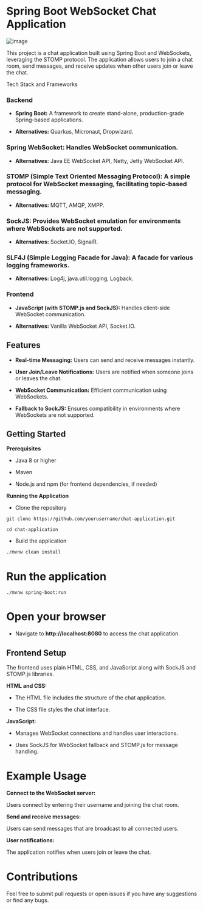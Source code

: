 # Spring Boot WebSocket Chat Application

![image](https://github.com/AryanSapra280/ChatApplication/assets/167304409/3f7c70fe-9bb4-4197-8894-95d87c9b34cd)


This project is a chat application built using Spring Boot and WebSockets, leveraging the STOMP protocol. The application allows users to join a chat room, send messages, and receive updates when other users join or leave the chat.

Tech Stack and Frameworks

### Backend

* **Spring Boot:** A framework to create stand-alone, production-grade Spring-based applications.

* **Alternatives:** Quarkus, Micronaut, Dropwizard.

### Spring WebSocket: Handles WebSocket communication.

* **Alternatives:** Java EE WebSocket API, Netty, Jetty WebSocket API.

### STOMP (Simple Text Oriented Messaging Protocol): A simple protocol for WebSocket messaging, facilitating topic-based messaging.

* **Alternatives:** MQTT, AMQP, XMPP.

### SockJS: Provides WebSocket emulation for environments where WebSockets are not supported.

* **Alternatives:** Socket.IO, SignalR.

### SLF4J (Simple Logging Facade for Java): A facade for various logging frameworks.

* **Alternatives:** Log4j, java.util.logging, Logback.

### Frontend

* **JavaScript (with STOMP.js and SockJS):** Handles client-side WebSocket communication.

* **Alternatives:** Vanilla WebSocket API, Socket.IO.

## Features

* **Real-time Messaging:** Users can send and receive messages instantly.

* **User Join/Leave Notifications:** Users are notified when someone joins or leaves the chat.

* **WebSocket Communication:** Efficient communication using WebSockets.

* **Fallback to SockJS:** Ensures compatibility in environments where WebSockets are not supported.

## Getting Started

**Prerequisites**

* Java 8 or higher

* Maven

* Node.js and npm (for frontend dependencies, if needed)

**Running the Application**

* Clone the repository
```
git clone https://github.com/yourusername/chat-application.git
```
```
cd chat-application
```

* Build the application

```
./mvnw clean install
```

# Run the application
```
./mvnw spring-boot:run
```

# Open your browser

* Navigate to **http://localhost:8080** to access the chat application.


## Frontend Setup

The frontend uses plain HTML, CSS, and JavaScript along with SockJS and STOMP.js libraries.

**HTML and CSS:**

* The HTML file includes the structure of the chat application.

* The CSS file styles the chat interface.

**JavaScript:**

* Manages WebSocket connections and handles user interactions.

* Uses SockJS for WebSocket fallback and STOMP.js for message handling.

# Example Usage

**Connect to the WebSocket server:**

Users connect by entering their username and joining the chat room.

**Send and receive messages:**

Users can send messages that are broadcast to all connected users.

**User notifications:**

The application notifies when users join or leave the chat.

# Contributions

Feel free to submit pull requests or open issues if you have any suggestions or find any bugs.
